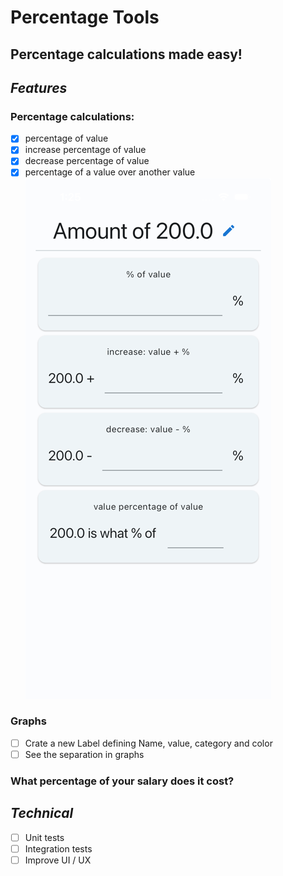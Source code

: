 # Percentage Tools

Percentage calculations made easy!
---

## _Features_

### Percentage calculations:
  - [x] percentage of value
  - [x] increase percentage of value
  - [x] decrease percentage of value
  - [x] percentage of a value over another value
![img.png](img.png)
### Graphs
  - [ ] Crate a new Label defining Name, value, category and color
  - [ ] See the separation in graphs
### What percentage of your salary does it cost?

## _Technical_
- [ ] Unit tests
- [ ] Integration tests
- [ ] Improve UI / UX